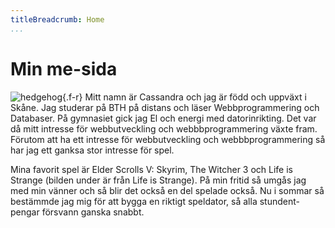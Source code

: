 ```yaml
---
titleBreadcrumb: Home
...
```

Min me-sida
===============================

![hedgehog](img/hedgehog.jpg){.f-r}
Mitt namn är Cassandra och jag är född och uppväxt i Skåne.
Jag studerar på BTH på distans och läser Webbprogrammering och Databaser. På gymnasiet gick jag El och energi med datorinrikting. Det var då mitt intresse för webbutveckling och webbbprogrammering växte fram. Förutom att ha ett intresse för webbutveckling och webbbprogrammering så har jag ett ganksa stor intresse för spel.

Mina favorit spel är Elder Scrolls V: Skyrim, The Witcher 3 och Life is Strange (bilden under är från Life is Strange). På min fritid så umgås jag med min vänner och så blir det också en del spelade också. Nu i sommar så bestämmde jag mig för att bygga en riktigt speldator, så alla stundent-pengar försvann ganska snabbt.
